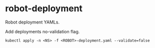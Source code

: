 # robot-deployment
Robot deployment YAMLs.

Add deployments no-validation flag.

`kubectl apply -n <NS> -f <ROBOT>-deployment.yaml --validate=false`
